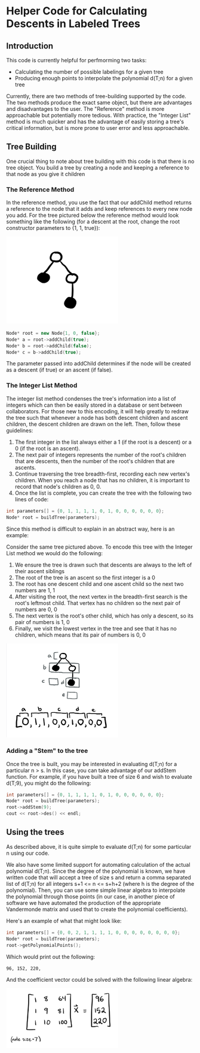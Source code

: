 # Helper Code for Calculating Descents in Labeled Trees
## Introduction
This code is currently helpful for perfmorming two tasks: 
* Calculating the number of possible labelings for a given tree 
* Producing enough points to interpolate the polynomial d(T;n) for a given tree

Currently, there are two methods of tree-building supported by the code. The two methods produce the exact same object, but there are advantages and disadvantages to the user. 
The "Reference" method is more approachable but potentially more tedious. With practice, the "Integer List" method is much quicker and has the advantage of easily storing 
a tree's critical information, but is more prone to user error and less approachable. 

## Tree Building
One crucial thing to note about tree building with this code is that there is no tree object. You build a tree by creating a node and keeping a reference to that node as you give
it children
### The Reference Method 
In the reference method, you use the fact that our addChild method returns a reference to the node that it adds and keep references to every new node you add. For the tree pictured below the reference method would look something like the following (for a descent at the root, change the root constructor parameters to {1, 1, true}): 

<img src="https://github.com/8wichmanndavid/REU-Decents-in-Labeled-Trees-/blob/master/images/IMG_1557.PNG" width="300">

```c++
Node* root = new Node{1, 0, false};
Node* a = root->addChild(true);
Node* b = root->addChild(false);
Node* c = b->addChild(true);
```

The parameter passed into addChild determines if the node will be created as a descent (if true) or an ascent (if false). 
### The Integer List Method
The integer list method condenses the tree's information into a list of integers which can then be easily stored in a database or sent between collaborators.
For those new to this encoding, it will help greatly to redraw the tree such that whenever a node has both descent children and ascent children, the descent children are drawn on the left. Then, follow these guidelines: 
1. The first integer in the list always either a 1 (if the root is a descent) or a 0 (if the root is an ascent). 
2. The next pair of integers represents the number of the root's children that are descents, then the number of the root's children that are ascents.
3. Continue traversing the tree breadth-first, recording each new vertex's children. When you reach a node that has no children, it is important to record that node's children as 0, 0. 
4. Once the list is complete, you can create the tree with the following two lines of code: 

```c++
int parameters[] = {0, 1, 1, 1, 1, 0, 1, 0, 0, 0, 0, 0, 0};
Node* root = buildTree(parameters);
```

Since this method is difficult to explain in an abstract way, here is an example: 

Consider the same tree pictured above. To encode this tree with the Integer List method we would do the following: 
1. We ensure the tree is drawn such that descents are always to the left of their ascent siblings
2. The root of the tree is an ascent so the first integer is a 0
3. The root has one descent child and one ascent child so the next two numbers are 1, 1
4. After visiting the root, the next vertex in the breadth-first search is the root's leftmost child. That vertex has no children so the next pair of numbers are 0, 0
5. The next vertex is the root's other child, which has only a descent, so its pair of numbers is 1, 0
6. Finally, we visit the lowest vertex in the tree and see that it has no children, which means that its pair of numbers is 0, 0

<img src="https://github.com/8wichmanndavid/REU-Decents-in-Labeled-Trees-/blob/master/images/IMG_1558.PNG" width="300">

### Adding a "Stem" to the tree
Once the tree is built, you may be interested in evaluating d(T;n) for a particular n > s. In this case, you can take advantage of our addStem function. For example, if you have built a tree of size 6 and wish to evaluate d(T;9), you might do the following:

```c++
int parameters[] = {0, 1, 1, 1, 1, 0, 1, 0, 0, 0, 0, 0, 0};
Node* root = buildTree(parameters);
root->addStem(9);
cout << root->des() << endl;
```

## Using the trees 

As described above, it is quite simple to evaluate d(T;n) for some particular n using our code. 

We also have some limited support for automating calculation of the actual polynomial d(T;n). Since the degree of the polynomial is known, we have written code that will accept a tree of size s and return a comma separated list of d(T;n) for all integers s+1 <= n <= s+h+2 (where h is the degree of the polynomial). Then, you can use some simple linear algebra to interpolate the polynomial through those points (in our case, in another piece of software we have automated the production of the appropriate Vandermonde matrix and used that to create the polynomial coefficients). 

Here's an example of what that might look like: 
```c++
int parameters[] = {0, 0, 2, 1, 1, 1, 1, 0, 0, 0, 0, 0, 0, 0, 0};
Node* root = buildTree(parameters);
root->getPolynomialPoints();
```

Which would print out the following: 

```
96, 152, 220,
```

And the coefficient vector could be solved with the following linear algebra: 

<img src="https://github.com/8wichmanndavid/REU-Decents-in-Labeled-Trees-/blob/master/images/IMG_1570.jpg" width="300">

